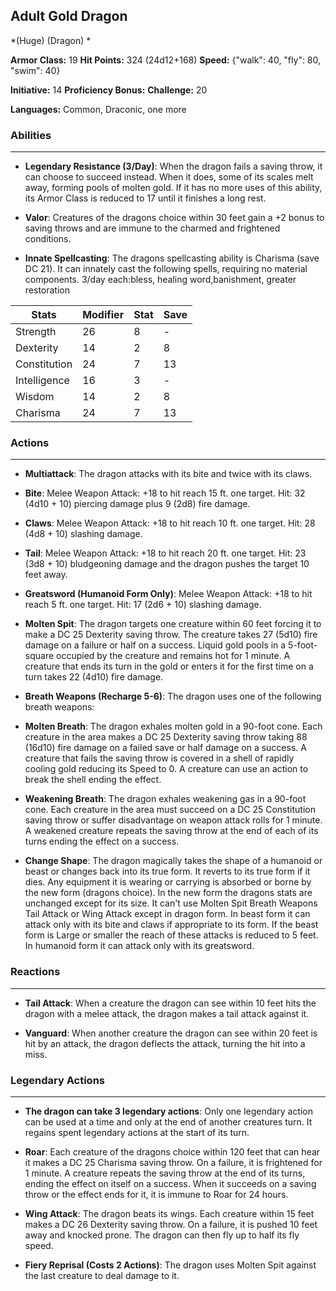 ## Adult Gold Dragon
*(Huge) (Dragon) *

**Armor Class:** 19
**Hit Points:** 324 (24d12+168)
**Speed:** {"walk": 40, "fly": 80, "swim": 40}

**Initiative:** 14
**Proficiency Bonus:**
**Challenge:** 20

**Languages:** Common, Draconic, one more

### Abilities
 --- 
- **Legendary Resistance (3/Day)**: When the dragon fails a saving throw, it can choose to succeed instead. When it does, some of its scales melt away, forming pools of molten gold. If it has no more uses of this ability, its Armor Class is reduced to 17 until it finishes a long rest.

- **Valor**: Creatures of the dragons choice within 30 feet gain a +2 bonus to saving throws and are immune to the charmed and frightened conditions.

- **Innate Spellcasting**: The dragons spellcasting ability is Charisma (save DC 21). It can innately cast the following spells, requiring no material components. 3/day each:bless, healing word,banishment, greater restoration



| Stats | Modifier | Stat | Save
| ---- | ---- | ---- | ---- |
| Strength | 26 | 8 | - |
| Dexterity | 14 | 2 | 8 |
| Constitution | 24 | 7 | 13 |
| Intelligence | 16 | 3 | - |
| Wisdom | 14 | 2 | 8 |
| Charisma | 24 | 7 | 13 |

### Actions
 --- 
- **Multiattack**: The dragon attacks with its bite and twice with its claws.

- **Bite**: Melee Weapon Attack: +18 to hit  reach 15 ft.  one target. Hit: 32 (4d10 + 10) piercing damage plus 9 (2d8) fire damage.

- **Claws**: Melee Weapon Attack: +18 to hit  reach 10 ft.  one target. Hit: 28 (4d8 + 10) slashing damage.

- **Tail**: Melee Weapon Attack: +18 to hit  reach 20 ft.  one target. Hit: 23 (3d8 + 10) bludgeoning damage  and the dragon pushes the target 10 feet away.

- **Greatsword (Humanoid Form Only)**: Melee Weapon Attack: +18 to hit  reach 5 ft.  one target. Hit: 17 (2d6 + 10) slashing damage.

- **Molten Spit**: The dragon targets one creature within 60 feet  forcing it to make a DC 25 Dexterity saving throw. The creature takes 27 (5d10) fire damage on a failure or half on a success. Liquid gold pools in a 5-foot-square occupied by the creature and remains hot for 1 minute. A creature that ends its turn in the gold or enters it for the first time on a turn takes 22 (4d10) fire damage.

- **Breath Weapons (Recharge 5-6)**: The dragon uses one of the following breath weapons:

- **Molten Breath**: The dragon exhales molten gold in a 90-foot cone. Each creature in the area makes a DC 25 Dexterity saving throw  taking 88 (16d10) fire damage on a failed save or half damage on a success. A creature that fails the saving throw is covered in a shell of rapidly cooling gold  reducing its Speed to 0. A creature can use an action to break the shell  ending the effect.

- **Weakening Breath**: The dragon exhales weakening gas in a 90-foot cone. Each creature in the area must succeed on a DC 25 Constitution saving throw or suffer disadvantage on weapon attack rolls for 1 minute. A weakened creature repeats the saving throw at the end of each of its turns  ending the effect on a success.

- **Change Shape**: The dragon magically takes the shape of a humanoid or beast  or changes back into its true form. It reverts to its true form if it dies. Any equipment it is wearing or carrying is absorbed or borne by the new form (dragons choice). In the new form  the dragons stats are unchanged except for its size. It can't use Molten Spit  Breath Weapons  Tail Attack  or Wing Attack except in dragon form. In beast form  it can attack only with its bite and claws  if appropriate to its form. If the beast form is Large or smaller  the reach of these attacks is reduced to 5 feet. In humanoid form  it can attack only with its greatsword.

### Reactions
 --- 
- **Tail Attack**: When a creature the dragon can see within 10 feet hits the dragon with a melee attack, the dragon makes a tail attack against it.

- **Vanguard**: When another creature the dragon can see within 20 feet is hit by an attack, the dragon deflects the attack, turning the hit into a miss.

### Legendary Actions
 --- 
- **The dragon can take 3 legendary actions**: Only one legendary action can be used at a time and only at the end of another creatures turn. It regains spent legendary actions at the start of its turn.

- **Roar**: Each creature of the dragons choice within 120 feet that can hear it makes a DC 25 Charisma saving throw. On a failure, it is frightened for 1 minute. A creature repeats the saving throw at the end of its turns, ending the effect on itself on a success. When it succeeds on a saving throw or the effect ends for it, it is immune to Roar for 24 hours.

- **Wing Attack**: The dragon beats its wings. Each creature within 15 feet makes a DC 26 Dexterity saving throw. On a failure, it is pushed 10 feet away and knocked prone. The dragon can then fly up to half its fly speed.

- **Fiery Reprisal (Costs 2 Actions)**: The dragon uses Molten Spit against the last creature to deal damage to it.

